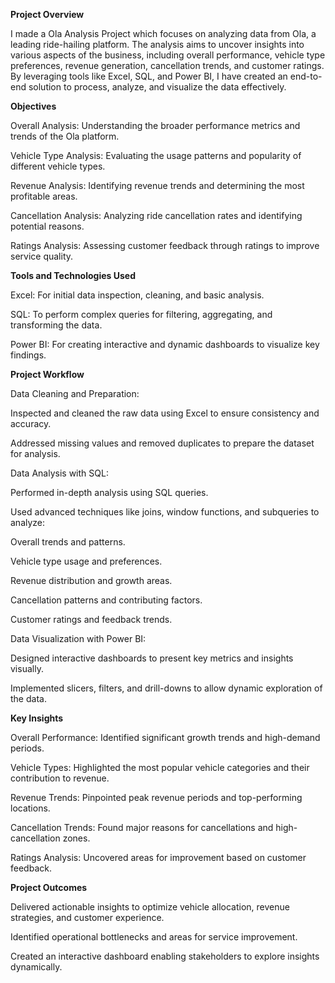 
**Project Overview**

I made a Ola Analysis Project which focuses on analyzing data from Ola, a leading ride-hailing platform. The analysis aims to uncover insights into various aspects of the business, including overall performance, vehicle type preferences, revenue generation, cancellation trends, and customer ratings. By leveraging tools like Excel, SQL, and Power BI, I have created an end-to-end solution to process, analyze, and visualize the data effectively.

**Objectives**

Overall Analysis: Understanding the broader performance metrics and trends of the Ola platform.

Vehicle Type Analysis: Evaluating the usage patterns and popularity of different vehicle types.

Revenue Analysis: Identifying revenue trends and determining the most profitable areas.

Cancellation Analysis: Analyzing ride cancellation rates and identifying potential reasons.

Ratings Analysis: Assessing customer feedback through ratings to improve service quality.

**Tools and Technologies Used**

Excel: For initial data inspection, cleaning, and basic analysis.

SQL: To perform complex queries for filtering, aggregating, and transforming the data.

Power BI: For creating interactive and dynamic dashboards to visualize key findings.

**Project Workflow**

Data Cleaning and Preparation:

Inspected and cleaned the raw data using Excel to ensure consistency and accuracy.

Addressed missing values and removed duplicates to prepare the dataset for analysis.

Data Analysis with SQL:

Performed in-depth analysis using SQL queries.

Used advanced techniques like joins, window functions, and subqueries to analyze:

Overall trends and patterns.

Vehicle type usage and preferences.

Revenue distribution and growth areas.

Cancellation patterns and contributing factors.

Customer ratings and feedback trends.

Data Visualization with Power BI:

Designed interactive dashboards to present key metrics and insights visually.

Implemented slicers, filters, and drill-downs to allow dynamic exploration of the data.

**Key Insights**

Overall Performance: Identified significant growth trends and high-demand periods.

Vehicle Types: Highlighted the most popular vehicle categories and their contribution to revenue.

Revenue Trends: Pinpointed peak revenue periods and top-performing locations.

Cancellation Trends: Found major reasons for cancellations and high-cancellation zones.

Ratings Analysis: Uncovered areas for improvement based on customer feedback.

**Project Outcomes**

Delivered actionable insights to optimize vehicle allocation, revenue strategies, and customer experience.

Identified operational bottlenecks and areas for service improvement.

Created an interactive dashboard enabling stakeholders to explore insights dynamically.
